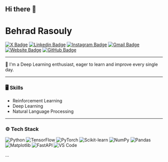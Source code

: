 ## Hi there 👋

<!--
**Behradrsl/Behradrsl** is a ✨ _special_ ✨ repository because its `README.md` (this file) appears on your GitHub profile.

Here are some ideas to get you started:

- 🔭 I’m currently working on ...
- 🌱 I’m currently learning ...
- 👯 I’m looking to collaborate on ...
- 🤔 I’m looking for help with ...
- 💬 Ask me about ...
- 📫 How to reach me: ...
- 😄 Pronouns: ...
- ⚡ Fun fact: ...
-->
# Behrad Rasouly

[![X Badge](https://img.shields.io/badge/-X-black?style=flat&logo=x&logoColor=white&link=https://x.com/behradrasouly)](https://x.com/behradrasouly)
[![Linkedin Badge](https://img.shields.io/badge/-LinkedIn-blue?style=flat\&logo=Linkedin\&logoColor=white\&link=https://linkedin.com/in/behradrasouly)](https://linkedin.com/in/behradrasouly)
[![Instagram Badge](https://img.shields.io/badge/-Instagram-purple?style=flat\&logo=instagram\&logoColor=white\&link=https://instagram.com/behradrasouly111)](https://instagram.com/behradrasouly111)
[![Gmail Badge](https://img.shields.io/badge/-Email-red?style=flat\&logo=gmail\&logoColor=white\&link=mailto\:itsbehradrasouly@gmail.com)](mailto:itsbehradrasouly@gmail.com)
[![Website Badge](https://img.shields.io/badge/-Website-47CCCC?style=flat\&logo=Google-Chrome\&logoColor=white\&link=https://behradrsl.com)](https://Behradrsl.com)
[![GitHub Badge](https://img.shields.io/badge/-GitHub-black?style=flat\&logo=github\&logoColor=white\&link=https://github.com/behradrsl)](https://github.com/behradrsl)

---

🌱 I'm a Deep Learning enthusiast, eager to learn and improve every single day.  

---

### 🖥 Skills

* Reinforcement Learning
* Deep Learning
* Natural Language Processing

---

### ⚙️ Tech Stack
![Python](https://img.shields.io/badge/Python-3776AB?logo=python&logoColor=white)
![TensorFlow](https://img.shields.io/badge/TensorFlow-FF6F00?logo=tensorflow&logoColor=white)
![PyTorch](https://img.shields.io/badge/PyTorch-EE4C2C?logo=pytorch&logoColor=white)
![Scikit-learn](https://img.shields.io/badge/Scikit--Learn-F7931E?logo=scikit-learn&logoColor=white)
![NumPy](https://img.shields.io/badge/NumPy-013243?logo=numpy&logoColor=white)
![Pandas](https://img.shields.io/badge/Pandas-150458?logo=pandas&logoColor=white)
![Matplotlib](https://img.shields.io/badge/Matplotlib-11557C?logo=matplotlib&logoColor=white)
![FastAPI](https://img.shields.io/badge/FastAPI-009688?logo=fastapi&logoColor=white)
![VS Code](https://img.shields.io/badge/VS%20Code-0078D4?logo=visual-studio-code&logoColor=white)

...
